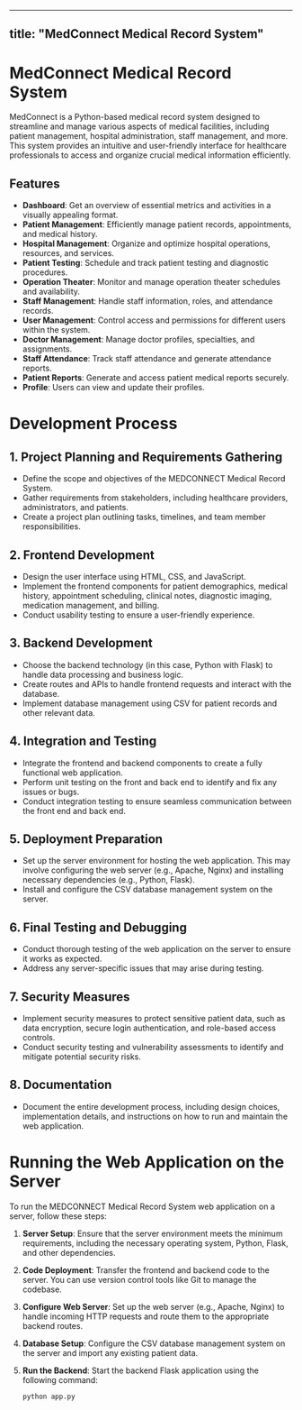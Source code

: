 ---
title: "MedConnect Medical Record System"
--

# MedConnect Medical Record System

MedConnect is a Python-based medical record system designed to streamline and manage various aspects of medical facilities, including patient management, hospital administration, staff management, and more. This system provides an intuitive and user-friendly interface for healthcare professionals to access and organize crucial medical information efficiently.

## Features

- **Dashboard**: Get an overview of essential metrics and activities in a visually appealing format.
- **Patient Management**: Efficiently manage patient records, appointments, and medical history.
- **Hospital Management**: Organize and optimize hospital operations, resources, and services.
- **Patient Testing**: Schedule and track patient testing and diagnostic procedures.
- **Operation Theater**: Monitor and manage operation theater schedules and availability.
- **Staff Management**: Handle staff information, roles, and attendance records.
- **User Management**: Control access and permissions for different users within the system.
- **Doctor Management**: Manage doctor profiles, specialties, and assignments.
- **Staff Attendance**: Track staff attendance and generate attendance reports.
- **Patient Reports**: Generate and access patient medical reports securely.
- **Profile**: Users can view and update their profiles.

# Development Process

## 1. Project Planning and Requirements Gathering

- Define the scope and objectives of the MEDCONNECT Medical Record System.
- Gather requirements from stakeholders, including healthcare providers, administrators, and patients.
- Create a project plan outlining tasks, timelines, and team member responsibilities.

## 2. Frontend Development

- Design the user interface using HTML, CSS, and JavaScript.
- Implement the frontend components for patient demographics, medical history, appointment scheduling, clinical notes, diagnostic imaging, medication management, and billing.
- Conduct usability testing to ensure a user-friendly experience.

## 3. Backend Development

- Choose the backend technology (in this case, Python with Flask) to handle data processing and business logic.
- Create routes and APIs to handle frontend requests and interact with the database.
- Implement database management using CSV for patient records and other relevant data.

## 4. Integration and Testing

- Integrate the frontend and backend components to create a fully functional web application.
- Perform unit testing on the front and back end to identify and fix any issues or bugs.
- Conduct integration testing to ensure seamless communication between the front end and back end.

## 5. Deployment Preparation

- Set up the server environment for hosting the web application. This may involve configuring the web server (e.g., Apache, Nginx) and installing necessary dependencies (e.g., Python, Flask).
- Install and configure the CSV database management system on the server.

## 6. Final Testing and Debugging

- Conduct thorough testing of the web application on the server to ensure it works as expected.
- Address any server-specific issues that may arise during testing.

## 7. Security Measures

- Implement security measures to protect sensitive patient data, such as data encryption, secure login authentication, and role-based access controls.
- Conduct security testing and vulnerability assessments to identify and mitigate potential security risks.

## 8. Documentation

- Document the entire development process, including design choices, implementation details, and instructions on how to run and maintain the web application.

# Running the Web Application on the Server

To run the MEDCONNECT Medical Record System web application on a server, follow these steps:

1. **Server Setup**: Ensure that the server environment meets the minimum requirements, including the necessary operating system, Python, Flask, and other dependencies.

2. **Code Deployment**: Transfer the frontend and backend code to the server. You can use version control tools like Git to manage the codebase.

3. **Configure Web Server**: Set up the web server (e.g., Apache, Nginx) to handle incoming HTTP requests and route them to the appropriate backend routes.

4. **Database Setup**: Configure the CSV database management system on the server and import any existing patient data.

5. **Run the Backend**: Start the backend Flask application using the following command:

   ```bash
   python app.py

